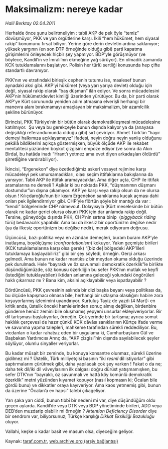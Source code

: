 # Maksimalizm: nereye kadar

*Halil Berktay 02.04.2011*

<div class="yazi"><p>Herhalde önce şunu belirtmeliyim : tabii AKP de pek öyle “temiz” dövüşmüyor, PKK ve yan örgütlerine karşı. İkili “hem hükümet, hem siyasal rakip” konumunu fırsat biliyor. Yerine göre derin devletin ardına saklanıyor; yüksek yargının (en son DTP örneğinde olduğu gibi) parti kapatma girişimlerini önleyecek hiçbir şey yapmıyor. BDP’yle görüşmüyor (ve böylece, Kandil’in ve İmralı’nın ekmeğine yağ sürüyor). En olmadık zamanda KCK tutuklamalarını başlatıyor. Polisin her türlü sertliği konusunda hep çifte standartlı davranıyor. </p>
<p>PKK’nın ve etrafındaki birleşik cephenin tutumu ise, maalesef bunun aynadaki aksi gibi. AKP’yi hükümet (veya yarı yarıya devlet) olduğu için değil, siyasal rakip olarak “baş düşman” ilân ediyor. Ve sonra mücadelesini AKP’nin hükümet/devlet kimliği üzerinden yürütüyor. Bu da, bir parti olarak AKP’ye Kürt sorununda yeniden adım atmasına elverişli herhangi bir manevra alanı bırakmamayı amaçlayan bir maksimalizm, bir azamîcilik şekline bürünüyor.    </p>
<p>Birincisi, PKK Türkiye’nin bir bütün olarak demokratikleşmesi mücadelesine katılmıyor.  Şu veya bu gerekçeyle bunun dışında kalıyor ya da (anayasa değişikliği referandumunda olduğu gibi) sırt çeviriyor. Ahmet Türk’ün “hayır demeyi halkımıza açıklayamayız” ifadesi, neyin doğru neyin yanlış olduğunu pekâlâ bildiklerini açıkça göstermişken, büyük ölçüde AKP ile rekabet mentalitesi yüzünden boykot çizgisini empoze ediyor (ve sonra da Akın Birdal, bu hatâda inadı “Hrant’ı yetmez ama evet diyen arkadaşları öldürdü” şirretliğine vardırabiliyor).</p>
<p>İkincisi, “Ergenekon” diye özetlediğimiz askerî vesayet rejimine karşı mücadeleyi pek umursamadıkları, olası seçim ittifaklarına bakışlarına da yansıyor. Tabii AKP ile ittifak aramayacaklar. Ama diğer uçta, CHP ile ittifak aramalarına ne demeli ? Aşikâr ki bu noktada PKK, “düşmanımın düşmanı dostumdur”un dışına çıkamıyor. AKP’ye karşı veya rakip olsun da ne olursa olsun ! Kılıçdaroğlu’nun bir kısım Ergenekon sanıklarına kucak açması dahi onları pek ilgilendirmiyor gibi. CHP’yle flörtün şöyle bir mantığı da var : “kendi” bölgelerinde CHP nâmevcut. Dolayısıyla (Kürt meselesinde bir bütün olarak ne kadar gerici olursa olsun) PKK için dar anlamda rakip değil. Tersine, güneydoğu dışında PKK, CHP’nin sırtına binip  (<i>piggyback riding</i> türü) bedavacılık yapabilir.   Ama bu da ilkesiz bir oportünizm değilse nedir (ya da ilkesiz oportünizm bu değilse nedir), merak ediyorum doğrusu.</p>
<p>Üçüncüsü, bazı politika veya en azından demeçleri, buram buram AKP’yle inatlaşma, boyölçüşme (<i>confrontationism</i>) kokuyor. Yakın geçmişte birileri (KCK tutuklamalarına karşı olsa gerek) “[biz de] bölgedeki AKP’lileri tutuklamaya başlayabiliriz” gibi bir şey söyledi, örneğin. Gerçi arkası gelmedi. Ama bunun ne kadar mantıksız bir meydan okuma olduğu üzerinde pek durulmadı. Hele “bayraklı ve öz savunmalı demokratik özerklik”le birlikte düşündüğümüzde, söz konusu özerkliğin bu sefer PKK’nın mutlak ve keyfî (istediğini tutuklayabilen) iktidarı anlamına geleceği yolundaki öngörüleri haklı çıkarmaz mı ? Bana kim, aksini açıklayabilir veya ispatlayabilir ? </p>
<p>Dördüncüsü, PKK çevresinin aslında bir dizi başka beyanı veya politikası da, bu ölçüde kapışmacı olmasa bile, herhangi bir uzlaşma olasılığını habire zora koşuyorlarmış izlenimini uyandırıyor. Kurtuluş Tayiz de yazdı (4 Mart): en kritik anda, üstelik önceki hamlelerinden sonuç almış değilken, birdenbire gündeme henüz zemini bile oluşmamış yepyeni unsurlar ekleyiveriyorlar. Bir dil tartışması başlatıyorlar, örneğin. Çok yerinde bir tartışma; ayrıca somut haklılık çerçevesi de hazır   çünkü KCK dâvâsı sanıklarının Kürtçe ifade verme ve savunma yapma talepleri, mahkeme tarafından sürekli reddediliyor. Bu, vicdanları o kadar rahatsız eden bir uygulama ki, Cumhurbaşkanı Gül ve Başbakan Yardımcısı Arınç da, “AKP çizgisi”nin dışında sayılabilecek şeyler söylüyor, olumlu sinyaller veriyorlar.</p>
<p>Bu kadar müsait bir zeminde, bu konuya konsantre olunmaz, sürekli üzerine gidilmez mi ? Üstelik, Türk milliyetçisi basının “iki <i>resmî </i>dil istiyorlar” gibi saptırmalarını çürütmek gibi, daha yapılacak çok şey varken ! Fakat o da ne; daha tek dil/iki dil vâveylasının ilk dalgası doğru dürüst yatışmamışken, bu sefer DTK’nın “bayraklı, öz savunmalı ve hattâ köy komünlü demokratik özerklik” metni yüzünden kıyamet kopuyor (nasıl kopmasın ki; Öcalan bile gördü bunu) ve dikkatler oraya kayıveriyor. Ama kaos yetmemiş gibi, bunun da üzerine “Öcalan’a ev hapsi” talebi çıkageliyor.</p>
<p>Yarı şaka yarı ciddî, bunun tıbbî bir nedeni mi var, diye düşündüğüm oldu geçen aylarda. Kandil’de veya DTK veya BDP yönetiminde birileri, ADD veya DEB’den muzdarip olabilir mi örneğin ? <i>Attention Deficiency Disorder</i> diye bir sendrom var, biliyorsunuz; Türkçe karşılığı <i>Dikkat Eksikliği Bozukluğu</i> oluyor.</p>
<p>Vallahi, keşke o kadar basit ve masum olsa, diyeceğim geliyor.</p>
</div>

Kaynak: [taraf.com.tr](http://www.taraf.com.tr/halil-berktay/makale-maksimalizm-nereye-kadar.htm), [web.archive.org (arşiv bağlantısı)](http://web.archive.org/web/20130820110148/http://www.taraf.com.tr/halil-berktay/makale-maksimalizm-nereye-kadar.htm)
